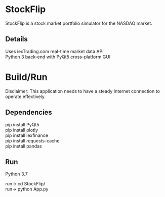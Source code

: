 # StockFlip

StockFlip is a stock market portfolio simulator for the NASDAQ market. 

## Details

Uses iexTrading.com real-time market data API  
Python 3 back-end with PyQt5 cross-platform GUI

# Build/Run

Disclaimer: This application needs to have a steady Internet connection to operate effectively.  

## Dependencies

pip install PyQt5  
pip install plotly  
pip install iexfinance  
pip install requests-cache  
pip install pandas  

## Run

Python 3.7  

run-> cd StockFlip/  
run-> python App.py
